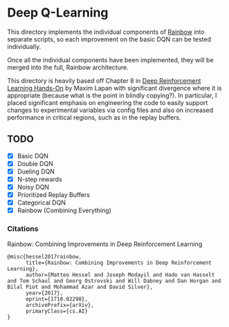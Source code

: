 # Deep Q-Learning
This directory implements the individual components of [Rainbow](https://arxiv.org/abs/1710.02298) into
separate scripts, so each improvement on the basic DQN can be tested individually.

Once all the individual components have been implemented, they will be merged into the full, Rainbow
architecture.

This directory is heavily based off Chapter 8 in [Deep Reinforcement Learning Hands-On](https://github.com/PacktPublishing/Deep-Reinforcement-Learning-Hands-On-Second-Edition) by Maxim Lapan with significant divergence where it is appropriate (because what is the point in blindly copying?). In particular, I placed significant emphasis on engineering the code to easily support changes to experimental variables via config files and also on increased performance in critical regions, such as in the replay buffers.

## TODO
- [X] Basic DQN
- [X] Double DQN
- [X] Dueling DQN
- [X] N-step rewards
- [X] Noisy DQN
- [X] Prioritized Replay Buffers
- [X] Categorical DQN
- [X] Rainbow (Combining Everything)

### Citations

Rainbow: Combining Improvements in Deep Reinforcement Learning
```
@misc{hessel2017rainbow,
      title={Rainbow: Combining Improvements in Deep Reinforcement Learning}, 
      author={Matteo Hessel and Joseph Modayil and Hado van Hasselt and Tom Schaul and Georg Ostrovski and Will Dabney and Dan Horgan and Bilal Piot and Mohammad Azar and David Silver},
      year={2017},
      eprint={1710.02298},
      archivePrefix={arXiv},
      primaryClass={cs.AI}
}
```
